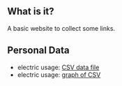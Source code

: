 
## What is it?
A basic website to collect some links.

## Personal Data
* electric usage: [CSV data file](https://github.com/codetojoy/self/blob/master/personal/electric.csv)
* electric usage: [graph of CSV](https://cdn.rawgit.com/codetojoy/self/blob/master/personal/electric.html)

